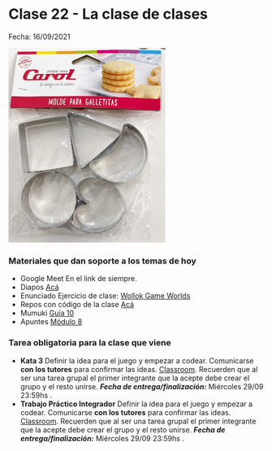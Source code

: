 # Clase 22 - La clase de clases

Fecha: 16/09/2021

![clases moldes](assets/clasesGalles.png)

### Materiales que dan soporte a los temas de hoy

* Google Meet  En el link de siempre.
* Diapos 	[Acá]()
* Enunciado Ejercicio de clase: [Wollok Game Worlds](https://docs.google.com/document/d/11TbK24ojSHOfInboa5mi0ptENhloaXOINLwa5vLlwnQ/edit)
* Repos con código de la clase [Acá]()
* Mumuki	[Guía 10](https://mumuki.io/pdep-utn/lessons/721-programacion-con-objetos-clases-e-instancias)
* Apuntes	[Módulo 8](https://docs.google.com/document/d/1Dgq_PfCbJHO1M7dXe-vGXtj4mbEUWlYhfvQ2i0RWOsk/edit#)

### Tarea obligatoria para la clase que viene 

* **Kata 3**	Definir la idea para el juego y empezar a codear. Comunicarse **con los tutores** para confirmar las ideas. 
[Classroom](). Recuerden que al ser una tarea grupal el primer integrante que la acepte debe crear el grupo y el resto unirse. 
***Fecha de entrega/finalización:***  Miércoles 29/09 23:59hs . 
* **Trabajo Práctico Integrador**	Definir la idea para el juego y empezar a codear. Comunicarse **con los tutores** para confirmar las ideas. 
[Classroom](). Recuerden que al ser una tarea grupal el primer integrante que la acepte debe crear el grupo y el resto unirse. 
***Fecha de entrega/finalización:***  Miércoles 29/09 23:59hs . 
